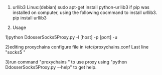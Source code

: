 1. urllib3
Linux:(debian)
	sudo apt-get install python-urllib3
if pip was installed on computer, using the following cocmmand to install urllib3.
	pip install urllib3

2. Usage

1)python DdosserSocks5Proxy.py -l [host] -p [port] -u <url>

2)editing proxychains configure file in /etc/proxychains.conf
	Last line "socks5 <host> <port>"

3)run command "proxychains <prog>" to use proxy
using "python DdosserSocks5Proxy.py --help" to get help.
